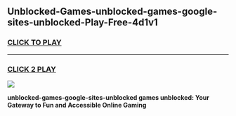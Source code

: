 
## Unblocked-Games-unblocked-games-google-sites-unblocked-Play-Free-4d1v1
<h3>
<a href="https://premium76.site?title=unblocked-games-google-sites-unblocked&ref=18A1">CLICK TO PLAY</a></h3>
<hr>

<h3>
<a href="https://premium76.site?title=unblocked-games-google-sites-unblocked&ref=18A1">CLICK 2 PLAY</a>
  
</h3>

<a href="https://premium76.site?title=unblocked-games-google-sites-unblocked&ref=18A1"><img src="https://clearcache.store/games.png"></a>


**unblocked-games-google-sites-unblocked games unblocked: Your Gateway to Fun and Accessible Online Gaming**
